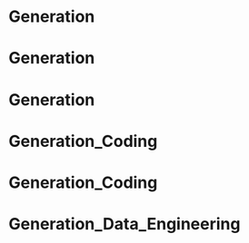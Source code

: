 # Generation
# Generation
# Generation
# Generation_Coding
# Generation_Coding
# Generation_Data_Engineering
